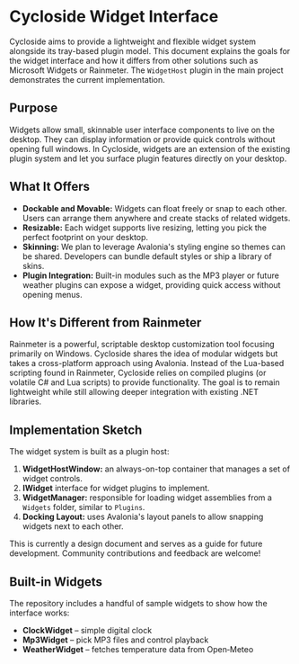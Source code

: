 # Cycloside Widget Interface

Cycloside aims to provide a lightweight and flexible widget system alongside its tray-based plugin model. This document explains the goals for the widget interface and how it differs from other solutions such as Microsoft Widgets or Rainmeter. The `WidgetHost` plugin in the main project demonstrates the current implementation.


## Purpose

Widgets allow small, skinnable user interface components to live on the desktop. They can display information or provide quick controls without opening full windows. In Cycloside, widgets are an extension of the existing plugin system and let you surface plugin features directly on your desktop.

## What It Offers

- **Dockable and Movable:** Widgets can float freely or snap to each other. Users can arrange them anywhere and create stacks of related widgets.
- **Resizable:** Each widget supports live resizing, letting you pick the perfect footprint on your desktop.
- **Skinning:** We plan to leverage Avalonia's styling engine so themes can be shared. Developers can bundle default styles or ship a library of skins.
- **Plugin Integration:** Built-in modules such as the MP3 player or future weather plugins can expose a widget, providing quick access without opening menus.

## How It's Different from Rainmeter

Rainmeter is a powerful, scriptable desktop customization tool focusing primarily on Windows. Cycloside shares the idea of modular widgets but takes a cross-platform approach using Avalonia. Instead of the Lua-based scripting found in Rainmeter, Cycloside relies on compiled plugins (or volatile C# and Lua scripts) to provide functionality. The goal is to remain lightweight while still allowing deeper integration with existing .NET libraries.

## Implementation Sketch

The widget system is built as a plugin host:

1. **WidgetHostWindow:** an always-on-top container that manages a set of widget controls.
2. **IWidget** interface for widget plugins to implement.
3. **WidgetManager:** responsible for loading widget assemblies from a `Widgets` folder, similar to `Plugins`.
4. **Docking Layout:** uses Avalonia's layout panels to allow snapping widgets next to each other.

This is currently a design document and serves as a guide for future development. Community contributions and feedback are welcome!

## Built-in Widgets

The repository includes a handful of sample widgets to show how the interface works:

- **ClockWidget** – simple digital clock
- **Mp3Widget** – pick MP3 files and control playback
- **WeatherWidget** – fetches temperature data from Open‑Meteo

